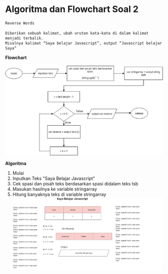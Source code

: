 # Algoritma dan Flowchart Soal 2

```
Reverse Words

Diberikan sebuah kalimat, ubah urutan kata-kata di dalam kalimat menjadi terbalik.
Misalnya kalimat “Saya belajar Javascript”, output “Javascript belajar Saya”

```

**Flowchart**

![](./soal%20kedua.jpg)

**Algoritma**

1. Mulai
2. Inputkan Teks "Saya Belajar Javascript"
3. Cek spasi dan pisah teks berdasarkan spasi didalam teks tsb
4. Masukan hasilnya ke variable stringarray
5. Hitung banyaknya teks di variable stringarray
![](./algoritma%20soal%202%20(3).jpg)
